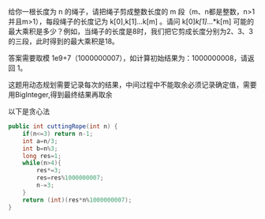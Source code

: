 给你一根长度为 n 的绳子，请把绳子剪成整数长度的 m 段（m、n都是整数，n>1并且m>1），每段绳子的长度记为 k[0],k[1]...k[m] 。请问 k[0]*k[1]*...*k[m] 可能的最大乘积是多少？例如，当绳子的长度是8时，我们把它剪成长度分别为2、3、3的三段，此时得到的最大乘积是18。

答案需要取模 1e9+7（1000000007），如计算初始结果为：1000000008，请返回 1。



这题用动态规划需要记录每次的结果，中间过程中不能取余必须记录确定值，需要用BigInteger,得到最终结果再取余

以下是贪心法
```Java
public int cuttingRope(int n) {
    if(n<=3) return n-1;
    int a=n/3;
    int b=n%3;
    long res=1;
    while(n>4){
        res*=3;
        res=res%1000000007;
        n-=3;
    }
    return (int)(res*n%1000000007);
}
```
